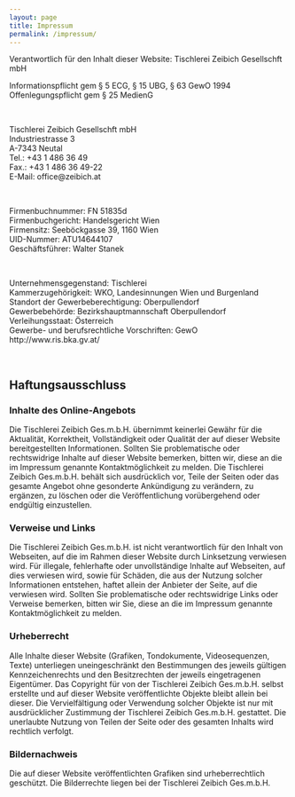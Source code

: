 ```yaml
---
layout: page
title: Impressum
permalink: /impressum/
---
```


Verantwortlich für den Inhalt dieser Website: Tischlerei Zeibich Gesellschft mbH
<br>

<p>Informationspflicht gem § 5 ECG, § 15 UBG, § 63 GewO 1994<br>
Offenlegungspflicht gem § 25 MedienG<br>
</p>
<br>

<p>Tischlerei Zeibich Gesellschft mbH<br>
Industriestrasse 3<br>
A-7343 Neutal<br>
Tel.: +43 1 486 36 49<br>
Fax.: +43 1 486 36 49-22<br>
E-Mail: office@zeibich.at<br>
</p>
<br>

<p>Firmenbuchnummer: FN 51835d<br>
Firmenbuchgericht: Handelsgericht Wien<br>
Firmensitz: Seeböckgasse 39, 1160 Wien<br>
UID-Nummer: ATU14644107<br>
Geschäftsführer: Walter Stanek<br>
</p>
<br>

<p>Unternehmensgegenstand: Tischlerei<br>
Kammerzugehörigkeit: WKO, Landesinnungen Wien und Burgenland<br>
Standort der Gewerbeberechtigung: Oberpullendorf<br>
Gewerbebehörde: Bezirkshauptmannschaft Oberpullendorf<br>
Verleihungsstaat: Österreich<br>
Gewerbe- und berufsrechtliche Vorschriften: GewO http://www.ris.bka.gv.at/<br>
</p>
<br>

## Haftungsausschluss<br>

### Inhalte des Online-Angebots<br>

Die Tischlerei Zeibich Ges.m.b.H. übernimmt keinerlei Gewähr für die Aktualität, Korrektheit, Vollständigkeit oder Qualität der auf dieser Website bereitgestellten Informationen. Sollten Sie problematische oder rechtswidrige Inhalte auf dieser Website bemerken, bitten wir, diese an die im Impressum genannte Kontaktmöglichkeit zu melden. Die Tischlerei Zeibich Ges.m.b.H. behält sich ausdrücklich vor, Teile der Seiten oder das gesamte Angebot ohne gesonderte Ankündigung zu verändern, zu ergänzen, zu löschen oder die Veröffentlichung vorübergehend oder endgültig einzustellen.

### Verweise und Links<br>

Die Tischlerei Zeibich Ges.m.b.H. ist nicht verantwortlich für den Inhalt von Webseiten, auf die im Rahmen dieser Website durch Linksetzung verwiesen wird. Für illegale, fehlerhafte oder unvollständige Inhalte auf Webseiten, auf dies verwiesen wird, sowie für Schäden, die aus der Nutzung solcher Informationen entstehen, haftet allein der Anbieter der Seite, auf die verwiesen wird. Sollten Sie problematische oder rechtswidrige Links oder Verweise bemerken, bitten wir Sie, diese an die im Impressum genannte Kontaktmöglichkeit zu melden.

### Urheberrecht<br>

Alle Inhalte dieser Website (Grafiken, Tondokumente, Videosequenzen, Texte) unterliegen uneingeschränkt den Bestimmungen des jeweils gültigen Kennzeichenrechts und den Besitzrechten der jeweils eingetragenen Eigentümer. Das Copyright für von der Tischlerei Zeibich Ges.m.b.H. selbst erstellte und auf dieser Website veröffentlichte Objekte bleibt allein bei dieser. Die Vervielfältigung oder Verwendung solcher Objekte ist nur mit ausdrücklicher Zustimmung der Tischlerei Zeibich Ges.m.b.H. gestattet. Die unerlaubte Nutzung von Teilen der Seite oder des gesamten Inhalts wird rechtlich verfolgt.

### Bildernachweis<br>

Die auf dieser Website veröffentlichten Grafiken sind urheberrechtlich geschützt. Die Bilderrechte liegen bei der Tischlerei Zeibich Ges.m.b.H.
